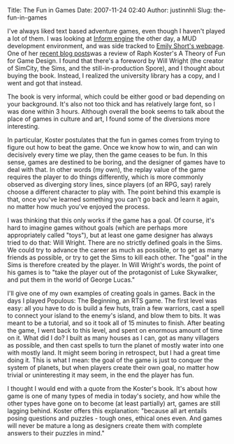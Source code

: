 Title: The Fun in Games
Date: 2007-11-24 02:40
Author: justinnhli
Slug: the-fun-in-games

I've always liked text based adventure games, even though I haven't
played a lot of them. I was looking at [Inform
engine](http://en.wikipedia.org/wiki/Inform) the other day, a MUD
development environment, and was side tracked to [Emily Short's
webpage](http://emshort.wordpress.com/). One of her [recent blog
posts](http://emshort.wordpress.com/writing-if/books-and-other-resources/a-theory-of-fun-for-game-design/)was
a review of Raph Koster's A Theory of Fun for Game Design. I found that
there's a foreword by Will Wright (the creator of SimCity, the Sims, and
the still-in-production Spore), and I thought about buying the book.
Instead, I realized the university library has a copy, and I went and
got that instead.

The book is very informal, which could be either good or bad depending
on your background. It's also not too thick and has relatively large
font, so I was done within 3 hours. Although overall the book seems to
talk about the place of games in culture and art, I found some of the
diversions more interesting.

In particular, Koster postulates that the fun in games comes from trying
to figure out how to beat the game. Once we know how to win, and can win
decisively every time we play, then the game ceases to be fun. In this
sense, games are destined to be boring, and the designer of games have
to deal with that. In other words (my own), the replay value of the game
requires the player to do things differently, which is more commonly
observed as diverging story lines, since players (of an RPG, say) rarely
choose a different character to play with. The point behind this example
is that, once you've learned something you can't go back and learn it
again, no matter how much you've enjoyed the process.

I was thinking that this only works if the game has a goal. Of course,
it's hard to imagine games without goals (which are perhaps more
appropriately called "toys"), but at least one game designer has always
tried to do that: Will Wright. There are no strictly defined goals in
the Sims. We could try to advance the career as much as possible, or to
get as many friends as possible, or try to get the Sims to kill each
other. The "goal" in the Sims is therefore created by the player. In
Will Wright's words, the point of his games is to "take the player out
of the protagonist of Luke Skywalker, and put them in the world of
George Lucas."

I'll give one of my own examples of creating goals in games. Back in the
days I played Populous: The Beginning, an RTS game. The first level was
easy: all you have to do is build a few huts, train a few warriors, cast
a spell to connect your island to the enemy's island, and blow them to
bits. It was meant to be a tutorial, and so it took all of 15 minutes to
finish. After beating the game, I went back to this level, and spent on
enormous amount of time on it. What did I do? I built as many houses as
I can, got as many villagers as possible, and then cast spells to turn
the planet of mostly water into one with mostly land. It might seem
boring in retrospect, but I had a great time doing it. This is what I
mean: the goal of the game is just to conquer the system of planets, but
when players create their own goal, no matter how trivial or
uninteresting it may seem, in the end the player has fun.

I thought I would end with a quote from the Koster's book. It's about
how game is one of many types of media in today's society, and how while
the other types have gone on to become (at least partially) art, games
are still lagging behind. Koster offers this explanation: "because all
art entails posing questions and puzzles - tough ones, ethical ones
even. And games will never be mature a long as designers create them
with complete answers to their puzzles in mind."

